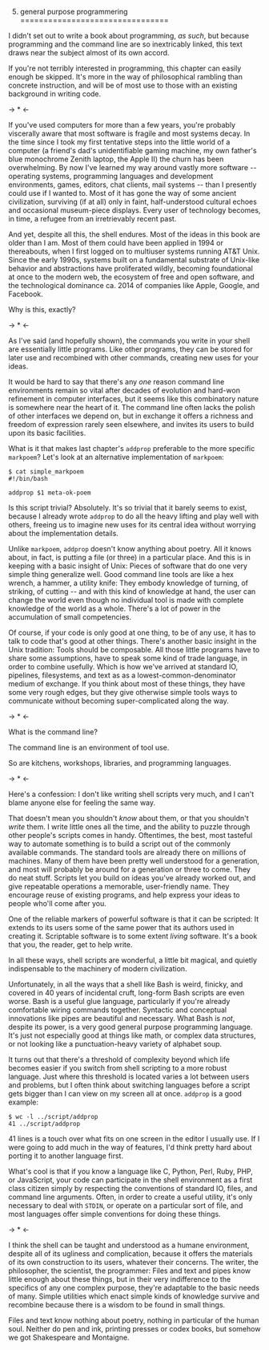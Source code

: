 5. general purpose programmering
================================

I didn't set out to write a book about programming, _as such_, but because
programming and the command line are so inextricably linked, this text
draws near the subject almost of its own accord.

If you're not terribly interested in programming, this chapter can easily
enough be skipped.  It's more in the way of philosophical rambling than
concrete instruction, and will be of most use to those with an existing
background in writing code.

-> * <-

If you've used computers for more than a few years, you're probably viscerally
aware that most software is fragile and most systems decay.  In the time since
I took my first tentative steps into the little world of a computer (a friend's
dad's unidentifiable gaming machine, my own father's blue monochrome Zenith
laptop, the Apple II) the churn has been overwhelming.  By now I've learned my
way around vastly more software -- operating systems, programming languages and
development environments, games, editors, chat clients, mail systems -- than I
presently could use if I wanted to.  Most of it has gone the way of some
ancient civilization, surviving (if at all) only in faint, half-understood
cultural echoes and occasional museum-piece displays.  Every user of technology
becomes, in time, a refugee from an irretrievably recent past.

And yet, despite all this, the shell endures.  Most of the ideas in this book
are older than I am.  Most of them could have been applied in 1994 or
thereabouts, when I first logged on to multiuser systems running AT&T Unix.
Since the early 1990s, systems built on a fundamental substrate of Unix-like
behavior and abstractions have proliferated wildly, becoming foundational at
once to the modern web, the ecosystem of free and open software, and the
technological dominance ca. 2014 of companies like Apple, Google, and Facebook.

Why is this, exactly?

-> * <-

As I've said (and hopefully shown), the commands you write in your shell
are essentially little programs.  Like other programs, they can be stored
for later use and recombined with other commands, creating new uses for
your ideas.

It would be hard to say that there's any _one_ reason command line environments
remain so vital after decades of evolution and hard-won refinement in computer
interfaces, but it seems like this combinatory nature is somewhere near the
heart of it.  The command line often lacks the polish of other interfaces we
depend on, but in exchange it offers a richness and freedom of expression
rarely seen elsewhere, and invites its users to build upon its basic
facilities.

What is it that makes last chapter's `addprop` preferable to the more specific
`markpoem`?  Let's look at an alternative implementation of `markpoem`:

<!-- exec -->

    $ cat simple_markpoem
    #!/bin/bash
    
    addprop $1 meta-ok-poem

<!-- end -->

Is this script trivial?  Absolutely.  It's so trivial that it barely seems to
exist, because I already wrote `addprop` to do all the heavy lifting and play
well with others, freeing us to imagine new uses for its central idea without
worrying about the implementation details.

Unlike `markpoem`, `addprop` doesn't know anything about poetry.  All it knows
about, in fact, is putting a file (or three) in a particular place.  And this
is in keeping with a basic insight of Unix:  Pieces of software that do one
very simple thing generalize well.  Good command line tools are like a hex
wrench, a hammer, a utility knife:  They embody knowledge of turning, of
striking, of cutting -- and with this kind of knowledge at hand, the user can
change the world even though no individual tool is made with complete knowledge
of the world as a whole.  There's a lot of power in the accumulation of small
competencies.

Of course, if your code is only good at one thing, to be of any use, it has to
talk to code that's good at other things.  There's another basic insight in the
Unix tradition:  Tools should be composable.  All those little programs have to
share some assumptions, have to speak some kind of trade language, in order to
combine usefully.  Which is how we've arrived at standard IO, pipelines,
filesystems, and text as as a lowest-common-denominator medium of exchange.  If
you think about most of these things, they have some very rough edges, but they
give otherwise simple tools ways to communicate without becoming
super-complicated along the way.

-> * <-

What is the command line?

The command line is an environment of tool use.

So are kitchens, workshops, libraries, and programming languages.

-> * <-

Here's a confession:  I don't like writing shell scripts very much, and I
can't blame anyone else for feeling the same way.

That doesn't mean you shouldn't _know_ about them, or that you shouldn't
_write_ them.  I write little ones all the time, and the ability to puzzle
through other people's scripts comes in handy.  Oftentimes, the best, most
tasteful way to automate something is to build a script out of the commonly
available commands.  The standard tools are already there on millions of
machines.  Many of them have been pretty well understood for a generation, and
most will probably be around for a generation or three to come.  They do neat
stuff.  Scripts let you build on ideas you've already worked out, and give
repeatable operations a memorable, user-friendly name.  They encourage reuse of
existing programs, and help express your ideas to people who'll come after you.

One of the reliable markers of powerful software is that it can be scripted: It
extends to its users some of the same power that its authors used in creating
it.  Scriptable software is to some extent _living_ software.  It's a book that
you, the reader, get to help write.

In all these ways, shell scripts are wonderful, a little bit magical, and
quietly indispensable to the machinery of modern civilization.

Unfortunately, in all the ways that a shell like Bash is weird, finicky, and
covered in 40 years of incidental cruft, long-form Bash scripts are even worse.
Bash is a useful glue language, particularly if you're already comfortable
wiring commands together.  Syntactic and conceptual innovations like pipes are
beautiful and necessary.  What Bash is _not_, despite its power, is a very good
general purpose programming language.  It's just not especially good at things
like math, or complex data structures, or not looking like a punctuation-heavy
variety of alphabet soup.

It turns out that there's a threshold of complexity beyond which life becomes
easier if you switch from shell scripting to a more robust language.  Just
where this threshold is located varies a lot between users and problems, but I
often think about switching languages before a script gets bigger than I can
view on my screen all at once.  `addprop` is a good example:

<!-- exec -->

    $ wc -l ../script/addprop
    41 ../script/addprop

<!-- end -->

41 lines is a touch over what fits on one screen in the editor I usually use.
If I were going to add much in the way of features, I'd think pretty hard about
porting it to another language first.

What's cool is that if you know a language like C, Python, Perl, Ruby, PHP, or
JavaScript, your code can participate in the shell environment as a first class
citizen simply by respecting the conventions of standard IO, files, and command
line arguments.  Often, in order to create a useful utility, it's only
necessary to deal with `STDIN`, or operate on a particular sort of file, and
most languages offer simple conventions for doing these things.

-> * <-

I think the shell can be taught and understood as a humane environment, despite
all of its ugliness and complication, because it offers the materials of its
own construction to its users, whatever their concerns.  The writer, the
philosopher, the scientist, the programmer:  Files and text and pipes know
little enough about these things, but in their very indifference to the
specifics of any one complex purpose, they're adaptable to the basic needs of
many.  Simple utilities which enact simple kinds of knowledge survive and
recombine because there is a wisdom to be found in small things.

Files and text know nothing about poetry, nothing in particular of the human
soul.  Neither do pen and ink, printing presses or codex books, but somehow we
got Shakespeare and Montaigne.

